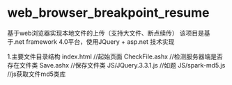# web_browser_breakpoint_resume
基于web浏览器实现本地文件的上传（支持大文件、断点续传）
该项目是基于.net framework 4.0平台，使用JQuery + asp.net 技术实现

1.主要文件目录结构
index.html    //起始页面
CheckFile.ashx    //检测服务器端是否存在文件类
Save.ashx    //保存文件类
JS/JQuery.3.3.1.js  //如题
JS/spark-md5.js    //js获取文件md5类库

